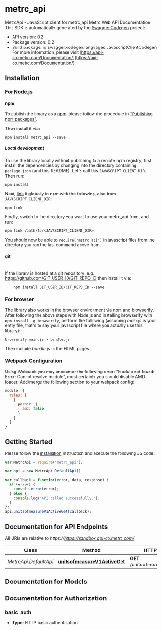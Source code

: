 # metrc_api

MetrcApi - JavaScript client for metrc_api
Metrc Web API Documentation
This SDK is automatically generated by the [Swagger Codegen](https://github.com/swagger-api/swagger-codegen) project:

- API version: 0.2
- Package version: 0.2
- Build package: io.swagger.codegen.languages.JavascriptClientCodegen
For more information, please visit [https://api-co.metrc.com/Documentation/](https://api-co.metrc.com/Documentation/)

## Installation

### For [Node.js](https://nodejs.org/)

#### npm

To publish the library as a [npm](https://www.npmjs.com/),
please follow the procedure in ["Publishing npm packages"](https://docs.npmjs.com/getting-started/publishing-npm-packages).

Then install it via:

```shell
npm install metrc_api --save
```

##### Local development

To use the library locally without publishing to a remote npm registry, first install the dependencies by changing 
into the directory containing `package.json` (and this README). Let's call this `JAVASCRIPT_CLIENT_DIR`. Then run:

```shell
npm install
```

Next, [link](https://docs.npmjs.com/cli/link) it globally in npm with the following, also from `JAVASCRIPT_CLIENT_DIR`:

```shell
npm link
```

Finally, switch to the directory you want to use your metrc_api from, and run:

```shell
npm link /path/to/<JAVASCRIPT_CLIENT_DIR>
```

You should now be able to `require('metrc_api')` in javascript files from the directory you ran the last 
command above from.

#### git
#
If the library is hosted at a git repository, e.g.
https://github.com/GIT_USER_ID/GIT_REPO_ID
then install it via:

```shell
    npm install GIT_USER_ID/GIT_REPO_ID --save
```

### For browser

The library also works in the browser environment via npm and [browserify](http://browserify.org/). After following
the above steps with Node.js and installing browserify with `npm install -g browserify`,
perform the following (assuming *main.js* is your entry file, that's to say your javascript file where you actually 
use this library):

```shell
browserify main.js > bundle.js
```

Then include *bundle.js* in the HTML pages.

### Webpack Configuration

Using Webpack you may encounter the following error: "Module not found: Error:
Cannot resolve module", most certainly you should disable AMD loader. Add/merge
the following section to your webpack config:

```javascript
module: {
  rules: [
    {
      parser: {
        amd: false
      }
    }
  ]
}
```

## Getting Started

Please follow the [installation](#installation) instruction and execute the following JS code:

```javascript
var MetrcApi = require('metrc_api');

var api = new MetrcApi.DefaultApi()

var callback = function(error, data, response) {
  if (error) {
    console.error(error);
  } else {
    console.log('API called successfully.');
  }
};
api.unitsofmeasureV1ActiveGet(callback);

```

## Documentation for API Endpoints

All URIs are relative to *https://https://sandbox.api-co.metrc.com/*

Class | Method | HTTP request | Description
------------ | ------------- | ------------- | -------------
*MetrcApi.DefaultApi* | [**unitsofmeasureV1ActiveGet**](docs/DefaultApi.md#unitsofmeasureV1ActiveGet) | **GET** /unitsofmeasure/v1/active | 


## Documentation for Models



## Documentation for Authorization


### basic_auth

- **Type**: HTTP basic authentication

